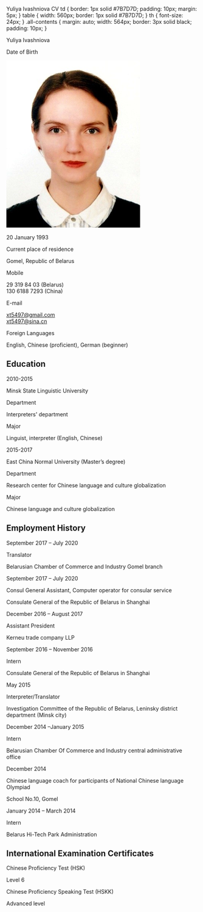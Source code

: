Yuliya Ivashniova CV td { border: 1px solid #7B7D7D; padding: 10px; margin: 5px; } table { width: 560px; border: 1px solid #7B7D7D; } th { font-size: 24px; } .all-contents { margin: auto; width: 564px; border: 3px solid black; padding: 10px; }

Yuliya Ivashniova

Date of Birth

![my_photo](img\profile_photo.jpg)

20 January 1993

Current place of residence

Gomel, Republic of Belarus

Mobile

29 319 84 03 (Belarus)  
130 6188 7293 (China)

E-mail

xt5497@gmail.com  
xt5497@sina.cn

Foreign Languages

English, Chinese (proficient), German (beginner)

Education
---------

2010-2015

Minsk State Linguistic University

Department

Interpreters' department

Major

Linguist, interpreter (English, Chinese)

2015-2017

East China Normal University (Master’s degree)

Department

Research center for Chinese language and culture globalization

Major

Chinese language and culture globalization

Employment History
------------------

September 2017 – July 2020

Translator

Belarusian Chamber of Commerce and Industry Gomel branch

September 2017 – July 2020

Consul General Assistant, Computer operator for consular service

Consulate General of the Republic of Belarus in Shanghai

December 2016 – August 2017

Assistant President

Kerneu trade company LLP

September 2016 – November 2016

Intern

Consulate General of the Republic of Belarus in Shanghai

May 2015

Interpreter/Translator

Investigation Committee of the Republic of Belarus, Leninsky district department (Minsk city)

December 2014 –January 2015

Intern

Belarusian Chamber Of Commerce and Industry central administrative office

December 2014

Chinese language coach for participants of National Chinese language Olympiad

School No.10, Gomel

January 2014 – March 2014

Intern

Belarus Hi-Tech Park Administration

International Examination Certificates
--------------------------------------

Chinese Proficiency Test (HSK)

Level 6

Chinese Proficiency Speaking Test (HSKK)

Advanced level